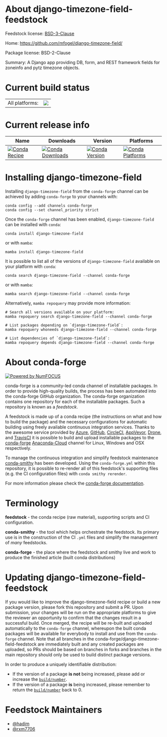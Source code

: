About django-timezone-field-feedstock
=====================================

Feedstock license: [BSD-3-Clause](https://github.com/conda-forge/django-timezone-field-feedstock/blob/main/LICENSE.txt)

Home: https://github.com/mfogel/django-timezone-field/

Package license: BSD-2-Clause

Summary: A Django app providing DB, form, and REST framework fields for zoneinfo and pytz timezone objects.

Current build status
====================


<table><tr><td>All platforms:</td>
    <td>
      <a href="https://dev.azure.com/conda-forge/feedstock-builds/_build/latest?definitionId=10288&branchName=main">
        <img src="https://dev.azure.com/conda-forge/feedstock-builds/_apis/build/status/django-timezone-field-feedstock?branchName=main">
      </a>
    </td>
  </tr>
</table>

Current release info
====================

| Name | Downloads | Version | Platforms |
| --- | --- | --- | --- |
| [![Conda Recipe](https://img.shields.io/badge/recipe-django--timezone--field-green.svg)](https://anaconda.org/conda-forge/django-timezone-field) | [![Conda Downloads](https://img.shields.io/conda/dn/conda-forge/django-timezone-field.svg)](https://anaconda.org/conda-forge/django-timezone-field) | [![Conda Version](https://img.shields.io/conda/vn/conda-forge/django-timezone-field.svg)](https://anaconda.org/conda-forge/django-timezone-field) | [![Conda Platforms](https://img.shields.io/conda/pn/conda-forge/django-timezone-field.svg)](https://anaconda.org/conda-forge/django-timezone-field) |

Installing django-timezone-field
================================

Installing `django-timezone-field` from the `conda-forge` channel can be achieved by adding `conda-forge` to your channels with:

```
conda config --add channels conda-forge
conda config --set channel_priority strict
```

Once the `conda-forge` channel has been enabled, `django-timezone-field` can be installed with `conda`:

```
conda install django-timezone-field
```

or with `mamba`:

```
mamba install django-timezone-field
```

It is possible to list all of the versions of `django-timezone-field` available on your platform with `conda`:

```
conda search django-timezone-field --channel conda-forge
```

or with `mamba`:

```
mamba search django-timezone-field --channel conda-forge
```

Alternatively, `mamba repoquery` may provide more information:

```
# Search all versions available on your platform:
mamba repoquery search django-timezone-field --channel conda-forge

# List packages depending on `django-timezone-field`:
mamba repoquery whoneeds django-timezone-field --channel conda-forge

# List dependencies of `django-timezone-field`:
mamba repoquery depends django-timezone-field --channel conda-forge
```


About conda-forge
=================

[![Powered by
NumFOCUS](https://img.shields.io/badge/powered%20by-NumFOCUS-orange.svg?style=flat&colorA=E1523D&colorB=007D8A)](https://numfocus.org)

conda-forge is a community-led conda channel of installable packages.
In order to provide high-quality builds, the process has been automated into the
conda-forge GitHub organization. The conda-forge organization contains one repository
for each of the installable packages. Such a repository is known as a *feedstock*.

A feedstock is made up of a conda recipe (the instructions on what and how to build
the package) and the necessary configurations for automatic building using freely
available continuous integration services. Thanks to the awesome service provided by
[Azure](https://azure.microsoft.com/en-us/services/devops/), [GitHub](https://github.com/),
[CircleCI](https://circleci.com/), [AppVeyor](https://www.appveyor.com/),
[Drone](https://cloud.drone.io/welcome), and [TravisCI](https://travis-ci.com/)
it is possible to build and upload installable packages to the
[conda-forge](https://anaconda.org/conda-forge) [Anaconda-Cloud](https://anaconda.org/)
channel for Linux, Windows and OSX respectively.

To manage the continuous integration and simplify feedstock maintenance
[conda-smithy](https://github.com/conda-forge/conda-smithy) has been developed.
Using the ``conda-forge.yml`` within this repository, it is possible to re-render all of
this feedstock's supporting files (e.g. the CI configuration files) with ``conda smithy rerender``.

For more information please check the [conda-forge documentation](https://conda-forge.org/docs/).

Terminology
===========

**feedstock** - the conda recipe (raw material), supporting scripts and CI configuration.

**conda-smithy** - the tool which helps orchestrate the feedstock.
                   Its primary use is in the construction of the CI ``.yml`` files
                   and simplify the management of *many* feedstocks.

**conda-forge** - the place where the feedstock and smithy live and work to
                  produce the finished article (built conda distributions)


Updating django-timezone-field-feedstock
========================================

If you would like to improve the django-timezone-field recipe or build a new
package version, please fork this repository and submit a PR. Upon submission,
your changes will be run on the appropriate platforms to give the reviewer an
opportunity to confirm that the changes result in a successful build. Once
merged, the recipe will be re-built and uploaded automatically to the
`conda-forge` channel, whereupon the built conda packages will be available for
everybody to install and use from the `conda-forge` channel.
Note that all branches in the conda-forge/django-timezone-field-feedstock are
immediately built and any created packages are uploaded, so PRs should be based
on branches in forks and branches in the main repository should only be used to
build distinct package versions.

In order to produce a uniquely identifiable distribution:
 * If the version of a package **is not** being increased, please add or increase
   the [``build/number``](https://docs.conda.io/projects/conda-build/en/latest/resources/define-metadata.html#build-number-and-string).
 * If the version of a package **is** being increased, please remember to return
   the [``build/number``](https://docs.conda.io/projects/conda-build/en/latest/resources/define-metadata.html#build-number-and-string)
   back to 0.

Feedstock Maintainers
=====================

* [@hadim](https://github.com/hadim/)
* [@rxm7706](https://github.com/rxm7706/)

